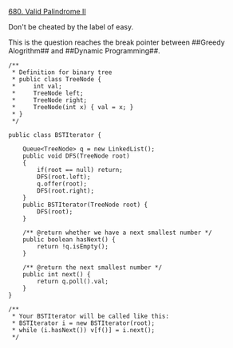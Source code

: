 [680. Valid Palindrome II](https://leetcode.com/problems/valid-palindrome-ii/description/)

Don't be cheated by the label of easy.

This is the question reaches the break pointer between ##Greedy Alogrithm## and ##Dynamic Programming##.



```
/**
 * Definition for binary tree
 * public class TreeNode {
 *     int val;
 *     TreeNode left;
 *     TreeNode right;
 *     TreeNode(int x) { val = x; }
 * }
 */

public class BSTIterator {

    Queue<TreeNode> q = new LinkedList();
    public void DFS(TreeNode root)
    {
        if(root == null) return;
        DFS(root.left);
        q.offer(root);
        DFS(root.right);
    }
    public BSTIterator(TreeNode root) {
        DFS(root);
    }

    /** @return whether we have a next smallest number */
    public boolean hasNext() {
        return !q.isEmpty();
    }

    /** @return the next smallest number */
    public int next() {
        return q.poll().val;
    }
}

/**
 * Your BSTIterator will be called like this:
 * BSTIterator i = new BSTIterator(root);
 * while (i.hasNext()) v[f()] = i.next();
 */
```

